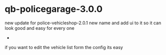 # qb-policegarage-3.0.0
new update for police-vehicleshop-2.0.1 new name and add ui to it so it can look good and easy for every one

*

if you want to edit the vehicle list form the config its easy
